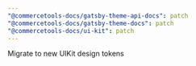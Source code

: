 ```yaml
---
"@commercetools-docs/gatsby-theme-api-docs": patch
"@commercetools-docs/gatsby-theme-docs": patch
"@commercetools-docs/ui-kit": patch
---
```


Migrate to new UIKit design tokens
